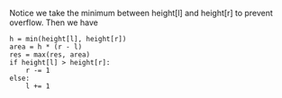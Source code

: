 Notice we take the minimum between height[l] and height[r] to prevent overflow. Then we have
```
h = min(height[l], height[r])
area = h * (r - l)
res = max(res, area)
if height[l] > height[r]:
    r -= 1
else:
    l += 1
```